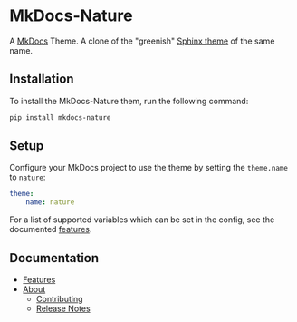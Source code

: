 # MkDocs-Nature

A [MkDocs] Theme. A clone of the "greenish" [Sphinx theme] of the same name.

## Installation

To install the MkDocs-Nature them, run the following command:

```sh
pip install mkdocs-nature
```

## Setup

Configure your MkDocs project to use the theme by setting the `theme.name` to `nature`:

```yaml
theme:
    name: nature
```

For a list of supported variables which can be set in the config, see the
documented [features](features.md).

## Documentation

- [Features](features.md)
- [About](about.md)
    - [Contributing](contributing.md)
    - [Release Notes](release-notes.md)


[MkDOcs]: http://mkdocs.org
[Sphinx theme]: http://www.sphinx-doc.org/en/stable/theming.html?highlight=nature#builtin-themes
